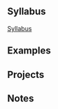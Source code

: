 ## Syllabus
[ Syllabus ]( https://github.com/kperkins411/Clustering_Demos)<BR>


## Examples

## Projects

## Notes
